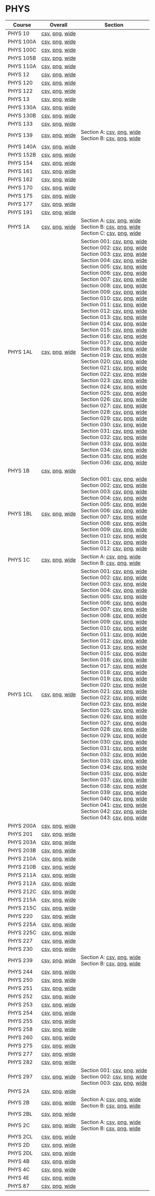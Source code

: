 # PHYS

| Course | Overall | Section |
| ------ | ------- | ------- |
| PHYS 10 | [csv](https://github.com/UCSD-Historical-Enrollment-Data/2024Fall/blob/main/overall/PHYS%2010.csv), [png](https://raw.githubusercontent.com/UCSD-Historical-Enrollment-Data/2024Fall/main/plot_overall/PHYS%2010.png), [wide](https://raw.githubusercontent.com/UCSD-Historical-Enrollment-Data/2024Fall/main/plot_overall_wide/PHYS%2010.png) |  |
| PHYS 100A | [csv](https://github.com/UCSD-Historical-Enrollment-Data/2024Fall/blob/main/overall/PHYS%20100A.csv), [png](https://raw.githubusercontent.com/UCSD-Historical-Enrollment-Data/2024Fall/main/plot_overall/PHYS%20100A.png), [wide](https://raw.githubusercontent.com/UCSD-Historical-Enrollment-Data/2024Fall/main/plot_overall_wide/PHYS%20100A.png) |  |
| PHYS 100C | [csv](https://github.com/UCSD-Historical-Enrollment-Data/2024Fall/blob/main/overall/PHYS%20100C.csv), [png](https://raw.githubusercontent.com/UCSD-Historical-Enrollment-Data/2024Fall/main/plot_overall/PHYS%20100C.png), [wide](https://raw.githubusercontent.com/UCSD-Historical-Enrollment-Data/2024Fall/main/plot_overall_wide/PHYS%20100C.png) |  |
| PHYS 105B | [csv](https://github.com/UCSD-Historical-Enrollment-Data/2024Fall/blob/main/overall/PHYS%20105B.csv), [png](https://raw.githubusercontent.com/UCSD-Historical-Enrollment-Data/2024Fall/main/plot_overall/PHYS%20105B.png), [wide](https://raw.githubusercontent.com/UCSD-Historical-Enrollment-Data/2024Fall/main/plot_overall_wide/PHYS%20105B.png) |  |
| PHYS 110A | [csv](https://github.com/UCSD-Historical-Enrollment-Data/2024Fall/blob/main/overall/PHYS%20110A.csv), [png](https://raw.githubusercontent.com/UCSD-Historical-Enrollment-Data/2024Fall/main/plot_overall/PHYS%20110A.png), [wide](https://raw.githubusercontent.com/UCSD-Historical-Enrollment-Data/2024Fall/main/plot_overall_wide/PHYS%20110A.png) |  |
| PHYS 12 | [csv](https://github.com/UCSD-Historical-Enrollment-Data/2024Fall/blob/main/overall/PHYS%2012.csv), [png](https://raw.githubusercontent.com/UCSD-Historical-Enrollment-Data/2024Fall/main/plot_overall/PHYS%2012.png), [wide](https://raw.githubusercontent.com/UCSD-Historical-Enrollment-Data/2024Fall/main/plot_overall_wide/PHYS%2012.png) |  |
| PHYS 120 | [csv](https://github.com/UCSD-Historical-Enrollment-Data/2024Fall/blob/main/overall/PHYS%20120.csv), [png](https://raw.githubusercontent.com/UCSD-Historical-Enrollment-Data/2024Fall/main/plot_overall/PHYS%20120.png), [wide](https://raw.githubusercontent.com/UCSD-Historical-Enrollment-Data/2024Fall/main/plot_overall_wide/PHYS%20120.png) |  |
| PHYS 122 | [csv](https://github.com/UCSD-Historical-Enrollment-Data/2024Fall/blob/main/overall/PHYS%20122.csv), [png](https://raw.githubusercontent.com/UCSD-Historical-Enrollment-Data/2024Fall/main/plot_overall/PHYS%20122.png), [wide](https://raw.githubusercontent.com/UCSD-Historical-Enrollment-Data/2024Fall/main/plot_overall_wide/PHYS%20122.png) |  |
| PHYS 13 | [csv](https://github.com/UCSD-Historical-Enrollment-Data/2024Fall/blob/main/overall/PHYS%2013.csv), [png](https://raw.githubusercontent.com/UCSD-Historical-Enrollment-Data/2024Fall/main/plot_overall/PHYS%2013.png), [wide](https://raw.githubusercontent.com/UCSD-Historical-Enrollment-Data/2024Fall/main/plot_overall_wide/PHYS%2013.png) |  |
| PHYS 130A | [csv](https://github.com/UCSD-Historical-Enrollment-Data/2024Fall/blob/main/overall/PHYS%20130A.csv), [png](https://raw.githubusercontent.com/UCSD-Historical-Enrollment-Data/2024Fall/main/plot_overall/PHYS%20130A.png), [wide](https://raw.githubusercontent.com/UCSD-Historical-Enrollment-Data/2024Fall/main/plot_overall_wide/PHYS%20130A.png) |  |
| PHYS 130B | [csv](https://github.com/UCSD-Historical-Enrollment-Data/2024Fall/blob/main/overall/PHYS%20130B.csv), [png](https://raw.githubusercontent.com/UCSD-Historical-Enrollment-Data/2024Fall/main/plot_overall/PHYS%20130B.png), [wide](https://raw.githubusercontent.com/UCSD-Historical-Enrollment-Data/2024Fall/main/plot_overall_wide/PHYS%20130B.png) |  |
| PHYS 133 | [csv](https://github.com/UCSD-Historical-Enrollment-Data/2024Fall/blob/main/overall/PHYS%20133.csv), [png](https://raw.githubusercontent.com/UCSD-Historical-Enrollment-Data/2024Fall/main/plot_overall/PHYS%20133.png), [wide](https://raw.githubusercontent.com/UCSD-Historical-Enrollment-Data/2024Fall/main/plot_overall_wide/PHYS%20133.png) |  |
| PHYS 139 | [csv](https://github.com/UCSD-Historical-Enrollment-Data/2024Fall/blob/main/overall/PHYS%20139.csv), [png](https://raw.githubusercontent.com/UCSD-Historical-Enrollment-Data/2024Fall/main/plot_overall/PHYS%20139.png), [wide](https://raw.githubusercontent.com/UCSD-Historical-Enrollment-Data/2024Fall/main/plot_overall_wide/PHYS%20139.png) | Section A: [csv](https://github.com/UCSD-Historical-Enrollment-Data/2024Fall/blob/main/section/PHYS%20139_A.csv), [png](https://raw.githubusercontent.com/UCSD-Historical-Enrollment-Data/2024Fall/main/plot_section/PHYS%20139_A.png), [wide](https://raw.githubusercontent.com/UCSD-Historical-Enrollment-Data/2024Fall/main/plot_section_wide/PHYS%20139_A.png)<br>Section B: [csv](https://github.com/UCSD-Historical-Enrollment-Data/2024Fall/blob/main/section/PHYS%20139_B.csv), [png](https://raw.githubusercontent.com/UCSD-Historical-Enrollment-Data/2024Fall/main/plot_section/PHYS%20139_B.png), [wide](https://raw.githubusercontent.com/UCSD-Historical-Enrollment-Data/2024Fall/main/plot_section_wide/PHYS%20139_B.png) |
| PHYS 140A | [csv](https://github.com/UCSD-Historical-Enrollment-Data/2024Fall/blob/main/overall/PHYS%20140A.csv), [png](https://raw.githubusercontent.com/UCSD-Historical-Enrollment-Data/2024Fall/main/plot_overall/PHYS%20140A.png), [wide](https://raw.githubusercontent.com/UCSD-Historical-Enrollment-Data/2024Fall/main/plot_overall_wide/PHYS%20140A.png) |  |
| PHYS 152B | [csv](https://github.com/UCSD-Historical-Enrollment-Data/2024Fall/blob/main/overall/PHYS%20152B.csv), [png](https://raw.githubusercontent.com/UCSD-Historical-Enrollment-Data/2024Fall/main/plot_overall/PHYS%20152B.png), [wide](https://raw.githubusercontent.com/UCSD-Historical-Enrollment-Data/2024Fall/main/plot_overall_wide/PHYS%20152B.png) |  |
| PHYS 154 | [csv](https://github.com/UCSD-Historical-Enrollment-Data/2024Fall/blob/main/overall/PHYS%20154.csv), [png](https://raw.githubusercontent.com/UCSD-Historical-Enrollment-Data/2024Fall/main/plot_overall/PHYS%20154.png), [wide](https://raw.githubusercontent.com/UCSD-Historical-Enrollment-Data/2024Fall/main/plot_overall_wide/PHYS%20154.png) |  |
| PHYS 161 | [csv](https://github.com/UCSD-Historical-Enrollment-Data/2024Fall/blob/main/overall/PHYS%20161.csv), [png](https://raw.githubusercontent.com/UCSD-Historical-Enrollment-Data/2024Fall/main/plot_overall/PHYS%20161.png), [wide](https://raw.githubusercontent.com/UCSD-Historical-Enrollment-Data/2024Fall/main/plot_overall_wide/PHYS%20161.png) |  |
| PHYS 162 | [csv](https://github.com/UCSD-Historical-Enrollment-Data/2024Fall/blob/main/overall/PHYS%20162.csv), [png](https://raw.githubusercontent.com/UCSD-Historical-Enrollment-Data/2024Fall/main/plot_overall/PHYS%20162.png), [wide](https://raw.githubusercontent.com/UCSD-Historical-Enrollment-Data/2024Fall/main/plot_overall_wide/PHYS%20162.png) |  |
| PHYS 170 | [csv](https://github.com/UCSD-Historical-Enrollment-Data/2024Fall/blob/main/overall/PHYS%20170.csv), [png](https://raw.githubusercontent.com/UCSD-Historical-Enrollment-Data/2024Fall/main/plot_overall/PHYS%20170.png), [wide](https://raw.githubusercontent.com/UCSD-Historical-Enrollment-Data/2024Fall/main/plot_overall_wide/PHYS%20170.png) |  |
| PHYS 175 | [csv](https://github.com/UCSD-Historical-Enrollment-Data/2024Fall/blob/main/overall/PHYS%20175.csv), [png](https://raw.githubusercontent.com/UCSD-Historical-Enrollment-Data/2024Fall/main/plot_overall/PHYS%20175.png), [wide](https://raw.githubusercontent.com/UCSD-Historical-Enrollment-Data/2024Fall/main/plot_overall_wide/PHYS%20175.png) |  |
| PHYS 177 | [csv](https://github.com/UCSD-Historical-Enrollment-Data/2024Fall/blob/main/overall/PHYS%20177.csv), [png](https://raw.githubusercontent.com/UCSD-Historical-Enrollment-Data/2024Fall/main/plot_overall/PHYS%20177.png), [wide](https://raw.githubusercontent.com/UCSD-Historical-Enrollment-Data/2024Fall/main/plot_overall_wide/PHYS%20177.png) |  |
| PHYS 191 | [csv](https://github.com/UCSD-Historical-Enrollment-Data/2024Fall/blob/main/overall/PHYS%20191.csv), [png](https://raw.githubusercontent.com/UCSD-Historical-Enrollment-Data/2024Fall/main/plot_overall/PHYS%20191.png), [wide](https://raw.githubusercontent.com/UCSD-Historical-Enrollment-Data/2024Fall/main/plot_overall_wide/PHYS%20191.png) |  |
| PHYS 1A | [csv](https://github.com/UCSD-Historical-Enrollment-Data/2024Fall/blob/main/overall/PHYS%201A.csv), [png](https://raw.githubusercontent.com/UCSD-Historical-Enrollment-Data/2024Fall/main/plot_overall/PHYS%201A.png), [wide](https://raw.githubusercontent.com/UCSD-Historical-Enrollment-Data/2024Fall/main/plot_overall_wide/PHYS%201A.png) | Section A: [csv](https://github.com/UCSD-Historical-Enrollment-Data/2024Fall/blob/main/section/PHYS%201A_A.csv), [png](https://raw.githubusercontent.com/UCSD-Historical-Enrollment-Data/2024Fall/main/plot_section/PHYS%201A_A.png), [wide](https://raw.githubusercontent.com/UCSD-Historical-Enrollment-Data/2024Fall/main/plot_section_wide/PHYS%201A_A.png)<br>Section B: [csv](https://github.com/UCSD-Historical-Enrollment-Data/2024Fall/blob/main/section/PHYS%201A_B.csv), [png](https://raw.githubusercontent.com/UCSD-Historical-Enrollment-Data/2024Fall/main/plot_section/PHYS%201A_B.png), [wide](https://raw.githubusercontent.com/UCSD-Historical-Enrollment-Data/2024Fall/main/plot_section_wide/PHYS%201A_B.png)<br>Section C: [csv](https://github.com/UCSD-Historical-Enrollment-Data/2024Fall/blob/main/section/PHYS%201A_C.csv), [png](https://raw.githubusercontent.com/UCSD-Historical-Enrollment-Data/2024Fall/main/plot_section/PHYS%201A_C.png), [wide](https://raw.githubusercontent.com/UCSD-Historical-Enrollment-Data/2024Fall/main/plot_section_wide/PHYS%201A_C.png) |
| PHYS 1AL | [csv](https://github.com/UCSD-Historical-Enrollment-Data/2024Fall/blob/main/overall/PHYS%201AL.csv), [png](https://raw.githubusercontent.com/UCSD-Historical-Enrollment-Data/2024Fall/main/plot_overall/PHYS%201AL.png), [wide](https://raw.githubusercontent.com/UCSD-Historical-Enrollment-Data/2024Fall/main/plot_overall_wide/PHYS%201AL.png) | Section 001: [csv](https://github.com/UCSD-Historical-Enrollment-Data/2024Fall/blob/main/section/PHYS%201AL_001.csv), [png](https://raw.githubusercontent.com/UCSD-Historical-Enrollment-Data/2024Fall/main/plot_section/PHYS%201AL_001.png), [wide](https://raw.githubusercontent.com/UCSD-Historical-Enrollment-Data/2024Fall/main/plot_section_wide/PHYS%201AL_001.png)<br>Section 002: [csv](https://github.com/UCSD-Historical-Enrollment-Data/2024Fall/blob/main/section/PHYS%201AL_002.csv), [png](https://raw.githubusercontent.com/UCSD-Historical-Enrollment-Data/2024Fall/main/plot_section/PHYS%201AL_002.png), [wide](https://raw.githubusercontent.com/UCSD-Historical-Enrollment-Data/2024Fall/main/plot_section_wide/PHYS%201AL_002.png)<br>Section 003: [csv](https://github.com/UCSD-Historical-Enrollment-Data/2024Fall/blob/main/section/PHYS%201AL_003.csv), [png](https://raw.githubusercontent.com/UCSD-Historical-Enrollment-Data/2024Fall/main/plot_section/PHYS%201AL_003.png), [wide](https://raw.githubusercontent.com/UCSD-Historical-Enrollment-Data/2024Fall/main/plot_section_wide/PHYS%201AL_003.png)<br>Section 004: [csv](https://github.com/UCSD-Historical-Enrollment-Data/2024Fall/blob/main/section/PHYS%201AL_004.csv), [png](https://raw.githubusercontent.com/UCSD-Historical-Enrollment-Data/2024Fall/main/plot_section/PHYS%201AL_004.png), [wide](https://raw.githubusercontent.com/UCSD-Historical-Enrollment-Data/2024Fall/main/plot_section_wide/PHYS%201AL_004.png)<br>Section 005: [csv](https://github.com/UCSD-Historical-Enrollment-Data/2024Fall/blob/main/section/PHYS%201AL_005.csv), [png](https://raw.githubusercontent.com/UCSD-Historical-Enrollment-Data/2024Fall/main/plot_section/PHYS%201AL_005.png), [wide](https://raw.githubusercontent.com/UCSD-Historical-Enrollment-Data/2024Fall/main/plot_section_wide/PHYS%201AL_005.png)<br>Section 006: [csv](https://github.com/UCSD-Historical-Enrollment-Data/2024Fall/blob/main/section/PHYS%201AL_006.csv), [png](https://raw.githubusercontent.com/UCSD-Historical-Enrollment-Data/2024Fall/main/plot_section/PHYS%201AL_006.png), [wide](https://raw.githubusercontent.com/UCSD-Historical-Enrollment-Data/2024Fall/main/plot_section_wide/PHYS%201AL_006.png)<br>Section 007: [csv](https://github.com/UCSD-Historical-Enrollment-Data/2024Fall/blob/main/section/PHYS%201AL_007.csv), [png](https://raw.githubusercontent.com/UCSD-Historical-Enrollment-Data/2024Fall/main/plot_section/PHYS%201AL_007.png), [wide](https://raw.githubusercontent.com/UCSD-Historical-Enrollment-Data/2024Fall/main/plot_section_wide/PHYS%201AL_007.png)<br>Section 008: [csv](https://github.com/UCSD-Historical-Enrollment-Data/2024Fall/blob/main/section/PHYS%201AL_008.csv), [png](https://raw.githubusercontent.com/UCSD-Historical-Enrollment-Data/2024Fall/main/plot_section/PHYS%201AL_008.png), [wide](https://raw.githubusercontent.com/UCSD-Historical-Enrollment-Data/2024Fall/main/plot_section_wide/PHYS%201AL_008.png)<br>Section 009: [csv](https://github.com/UCSD-Historical-Enrollment-Data/2024Fall/blob/main/section/PHYS%201AL_009.csv), [png](https://raw.githubusercontent.com/UCSD-Historical-Enrollment-Data/2024Fall/main/plot_section/PHYS%201AL_009.png), [wide](https://raw.githubusercontent.com/UCSD-Historical-Enrollment-Data/2024Fall/main/plot_section_wide/PHYS%201AL_009.png)<br>Section 010: [csv](https://github.com/UCSD-Historical-Enrollment-Data/2024Fall/blob/main/section/PHYS%201AL_010.csv), [png](https://raw.githubusercontent.com/UCSD-Historical-Enrollment-Data/2024Fall/main/plot_section/PHYS%201AL_010.png), [wide](https://raw.githubusercontent.com/UCSD-Historical-Enrollment-Data/2024Fall/main/plot_section_wide/PHYS%201AL_010.png)<br>Section 011: [csv](https://github.com/UCSD-Historical-Enrollment-Data/2024Fall/blob/main/section/PHYS%201AL_011.csv), [png](https://raw.githubusercontent.com/UCSD-Historical-Enrollment-Data/2024Fall/main/plot_section/PHYS%201AL_011.png), [wide](https://raw.githubusercontent.com/UCSD-Historical-Enrollment-Data/2024Fall/main/plot_section_wide/PHYS%201AL_011.png)<br>Section 012: [csv](https://github.com/UCSD-Historical-Enrollment-Data/2024Fall/blob/main/section/PHYS%201AL_012.csv), [png](https://raw.githubusercontent.com/UCSD-Historical-Enrollment-Data/2024Fall/main/plot_section/PHYS%201AL_012.png), [wide](https://raw.githubusercontent.com/UCSD-Historical-Enrollment-Data/2024Fall/main/plot_section_wide/PHYS%201AL_012.png)<br>Section 013: [csv](https://github.com/UCSD-Historical-Enrollment-Data/2024Fall/blob/main/section/PHYS%201AL_013.csv), [png](https://raw.githubusercontent.com/UCSD-Historical-Enrollment-Data/2024Fall/main/plot_section/PHYS%201AL_013.png), [wide](https://raw.githubusercontent.com/UCSD-Historical-Enrollment-Data/2024Fall/main/plot_section_wide/PHYS%201AL_013.png)<br>Section 014: [csv](https://github.com/UCSD-Historical-Enrollment-Data/2024Fall/blob/main/section/PHYS%201AL_014.csv), [png](https://raw.githubusercontent.com/UCSD-Historical-Enrollment-Data/2024Fall/main/plot_section/PHYS%201AL_014.png), [wide](https://raw.githubusercontent.com/UCSD-Historical-Enrollment-Data/2024Fall/main/plot_section_wide/PHYS%201AL_014.png)<br>Section 015: [csv](https://github.com/UCSD-Historical-Enrollment-Data/2024Fall/blob/main/section/PHYS%201AL_015.csv), [png](https://raw.githubusercontent.com/UCSD-Historical-Enrollment-Data/2024Fall/main/plot_section/PHYS%201AL_015.png), [wide](https://raw.githubusercontent.com/UCSD-Historical-Enrollment-Data/2024Fall/main/plot_section_wide/PHYS%201AL_015.png)<br>Section 016: [csv](https://github.com/UCSD-Historical-Enrollment-Data/2024Fall/blob/main/section/PHYS%201AL_016.csv), [png](https://raw.githubusercontent.com/UCSD-Historical-Enrollment-Data/2024Fall/main/plot_section/PHYS%201AL_016.png), [wide](https://raw.githubusercontent.com/UCSD-Historical-Enrollment-Data/2024Fall/main/plot_section_wide/PHYS%201AL_016.png)<br>Section 017: [csv](https://github.com/UCSD-Historical-Enrollment-Data/2024Fall/blob/main/section/PHYS%201AL_017.csv), [png](https://raw.githubusercontent.com/UCSD-Historical-Enrollment-Data/2024Fall/main/plot_section/PHYS%201AL_017.png), [wide](https://raw.githubusercontent.com/UCSD-Historical-Enrollment-Data/2024Fall/main/plot_section_wide/PHYS%201AL_017.png)<br>Section 018: [csv](https://github.com/UCSD-Historical-Enrollment-Data/2024Fall/blob/main/section/PHYS%201AL_018.csv), [png](https://raw.githubusercontent.com/UCSD-Historical-Enrollment-Data/2024Fall/main/plot_section/PHYS%201AL_018.png), [wide](https://raw.githubusercontent.com/UCSD-Historical-Enrollment-Data/2024Fall/main/plot_section_wide/PHYS%201AL_018.png)<br>Section 019: [csv](https://github.com/UCSD-Historical-Enrollment-Data/2024Fall/blob/main/section/PHYS%201AL_019.csv), [png](https://raw.githubusercontent.com/UCSD-Historical-Enrollment-Data/2024Fall/main/plot_section/PHYS%201AL_019.png), [wide](https://raw.githubusercontent.com/UCSD-Historical-Enrollment-Data/2024Fall/main/plot_section_wide/PHYS%201AL_019.png)<br>Section 020: [csv](https://github.com/UCSD-Historical-Enrollment-Data/2024Fall/blob/main/section/PHYS%201AL_020.csv), [png](https://raw.githubusercontent.com/UCSD-Historical-Enrollment-Data/2024Fall/main/plot_section/PHYS%201AL_020.png), [wide](https://raw.githubusercontent.com/UCSD-Historical-Enrollment-Data/2024Fall/main/plot_section_wide/PHYS%201AL_020.png)<br>Section 021: [csv](https://github.com/UCSD-Historical-Enrollment-Data/2024Fall/blob/main/section/PHYS%201AL_021.csv), [png](https://raw.githubusercontent.com/UCSD-Historical-Enrollment-Data/2024Fall/main/plot_section/PHYS%201AL_021.png), [wide](https://raw.githubusercontent.com/UCSD-Historical-Enrollment-Data/2024Fall/main/plot_section_wide/PHYS%201AL_021.png)<br>Section 022: [csv](https://github.com/UCSD-Historical-Enrollment-Data/2024Fall/blob/main/section/PHYS%201AL_022.csv), [png](https://raw.githubusercontent.com/UCSD-Historical-Enrollment-Data/2024Fall/main/plot_section/PHYS%201AL_022.png), [wide](https://raw.githubusercontent.com/UCSD-Historical-Enrollment-Data/2024Fall/main/plot_section_wide/PHYS%201AL_022.png)<br>Section 023: [csv](https://github.com/UCSD-Historical-Enrollment-Data/2024Fall/blob/main/section/PHYS%201AL_023.csv), [png](https://raw.githubusercontent.com/UCSD-Historical-Enrollment-Data/2024Fall/main/plot_section/PHYS%201AL_023.png), [wide](https://raw.githubusercontent.com/UCSD-Historical-Enrollment-Data/2024Fall/main/plot_section_wide/PHYS%201AL_023.png)<br>Section 024: [csv](https://github.com/UCSD-Historical-Enrollment-Data/2024Fall/blob/main/section/PHYS%201AL_024.csv), [png](https://raw.githubusercontent.com/UCSD-Historical-Enrollment-Data/2024Fall/main/plot_section/PHYS%201AL_024.png), [wide](https://raw.githubusercontent.com/UCSD-Historical-Enrollment-Data/2024Fall/main/plot_section_wide/PHYS%201AL_024.png)<br>Section 025: [csv](https://github.com/UCSD-Historical-Enrollment-Data/2024Fall/blob/main/section/PHYS%201AL_025.csv), [png](https://raw.githubusercontent.com/UCSD-Historical-Enrollment-Data/2024Fall/main/plot_section/PHYS%201AL_025.png), [wide](https://raw.githubusercontent.com/UCSD-Historical-Enrollment-Data/2024Fall/main/plot_section_wide/PHYS%201AL_025.png)<br>Section 026: [csv](https://github.com/UCSD-Historical-Enrollment-Data/2024Fall/blob/main/section/PHYS%201AL_026.csv), [png](https://raw.githubusercontent.com/UCSD-Historical-Enrollment-Data/2024Fall/main/plot_section/PHYS%201AL_026.png), [wide](https://raw.githubusercontent.com/UCSD-Historical-Enrollment-Data/2024Fall/main/plot_section_wide/PHYS%201AL_026.png)<br>Section 027: [csv](https://github.com/UCSD-Historical-Enrollment-Data/2024Fall/blob/main/section/PHYS%201AL_027.csv), [png](https://raw.githubusercontent.com/UCSD-Historical-Enrollment-Data/2024Fall/main/plot_section/PHYS%201AL_027.png), [wide](https://raw.githubusercontent.com/UCSD-Historical-Enrollment-Data/2024Fall/main/plot_section_wide/PHYS%201AL_027.png)<br>Section 028: [csv](https://github.com/UCSD-Historical-Enrollment-Data/2024Fall/blob/main/section/PHYS%201AL_028.csv), [png](https://raw.githubusercontent.com/UCSD-Historical-Enrollment-Data/2024Fall/main/plot_section/PHYS%201AL_028.png), [wide](https://raw.githubusercontent.com/UCSD-Historical-Enrollment-Data/2024Fall/main/plot_section_wide/PHYS%201AL_028.png)<br>Section 029: [csv](https://github.com/UCSD-Historical-Enrollment-Data/2024Fall/blob/main/section/PHYS%201AL_029.csv), [png](https://raw.githubusercontent.com/UCSD-Historical-Enrollment-Data/2024Fall/main/plot_section/PHYS%201AL_029.png), [wide](https://raw.githubusercontent.com/UCSD-Historical-Enrollment-Data/2024Fall/main/plot_section_wide/PHYS%201AL_029.png)<br>Section 030: [csv](https://github.com/UCSD-Historical-Enrollment-Data/2024Fall/blob/main/section/PHYS%201AL_030.csv), [png](https://raw.githubusercontent.com/UCSD-Historical-Enrollment-Data/2024Fall/main/plot_section/PHYS%201AL_030.png), [wide](https://raw.githubusercontent.com/UCSD-Historical-Enrollment-Data/2024Fall/main/plot_section_wide/PHYS%201AL_030.png)<br>Section 031: [csv](https://github.com/UCSD-Historical-Enrollment-Data/2024Fall/blob/main/section/PHYS%201AL_031.csv), [png](https://raw.githubusercontent.com/UCSD-Historical-Enrollment-Data/2024Fall/main/plot_section/PHYS%201AL_031.png), [wide](https://raw.githubusercontent.com/UCSD-Historical-Enrollment-Data/2024Fall/main/plot_section_wide/PHYS%201AL_031.png)<br>Section 032: [csv](https://github.com/UCSD-Historical-Enrollment-Data/2024Fall/blob/main/section/PHYS%201AL_032.csv), [png](https://raw.githubusercontent.com/UCSD-Historical-Enrollment-Data/2024Fall/main/plot_section/PHYS%201AL_032.png), [wide](https://raw.githubusercontent.com/UCSD-Historical-Enrollment-Data/2024Fall/main/plot_section_wide/PHYS%201AL_032.png)<br>Section 033: [csv](https://github.com/UCSD-Historical-Enrollment-Data/2024Fall/blob/main/section/PHYS%201AL_033.csv), [png](https://raw.githubusercontent.com/UCSD-Historical-Enrollment-Data/2024Fall/main/plot_section/PHYS%201AL_033.png), [wide](https://raw.githubusercontent.com/UCSD-Historical-Enrollment-Data/2024Fall/main/plot_section_wide/PHYS%201AL_033.png)<br>Section 034: [csv](https://github.com/UCSD-Historical-Enrollment-Data/2024Fall/blob/main/section/PHYS%201AL_034.csv), [png](https://raw.githubusercontent.com/UCSD-Historical-Enrollment-Data/2024Fall/main/plot_section/PHYS%201AL_034.png), [wide](https://raw.githubusercontent.com/UCSD-Historical-Enrollment-Data/2024Fall/main/plot_section_wide/PHYS%201AL_034.png)<br>Section 035: [csv](https://github.com/UCSD-Historical-Enrollment-Data/2024Fall/blob/main/section/PHYS%201AL_035.csv), [png](https://raw.githubusercontent.com/UCSD-Historical-Enrollment-Data/2024Fall/main/plot_section/PHYS%201AL_035.png), [wide](https://raw.githubusercontent.com/UCSD-Historical-Enrollment-Data/2024Fall/main/plot_section_wide/PHYS%201AL_035.png)<br>Section 036: [csv](https://github.com/UCSD-Historical-Enrollment-Data/2024Fall/blob/main/section/PHYS%201AL_036.csv), [png](https://raw.githubusercontent.com/UCSD-Historical-Enrollment-Data/2024Fall/main/plot_section/PHYS%201AL_036.png), [wide](https://raw.githubusercontent.com/UCSD-Historical-Enrollment-Data/2024Fall/main/plot_section_wide/PHYS%201AL_036.png) |
| PHYS 1B | [csv](https://github.com/UCSD-Historical-Enrollment-Data/2024Fall/blob/main/overall/PHYS%201B.csv), [png](https://raw.githubusercontent.com/UCSD-Historical-Enrollment-Data/2024Fall/main/plot_overall/PHYS%201B.png), [wide](https://raw.githubusercontent.com/UCSD-Historical-Enrollment-Data/2024Fall/main/plot_overall_wide/PHYS%201B.png) |  |
| PHYS 1BL | [csv](https://github.com/UCSD-Historical-Enrollment-Data/2024Fall/blob/main/overall/PHYS%201BL.csv), [png](https://raw.githubusercontent.com/UCSD-Historical-Enrollment-Data/2024Fall/main/plot_overall/PHYS%201BL.png), [wide](https://raw.githubusercontent.com/UCSD-Historical-Enrollment-Data/2024Fall/main/plot_overall_wide/PHYS%201BL.png) | Section 001: [csv](https://github.com/UCSD-Historical-Enrollment-Data/2024Fall/blob/main/section/PHYS%201BL_001.csv), [png](https://raw.githubusercontent.com/UCSD-Historical-Enrollment-Data/2024Fall/main/plot_section/PHYS%201BL_001.png), [wide](https://raw.githubusercontent.com/UCSD-Historical-Enrollment-Data/2024Fall/main/plot_section_wide/PHYS%201BL_001.png)<br>Section 002: [csv](https://github.com/UCSD-Historical-Enrollment-Data/2024Fall/blob/main/section/PHYS%201BL_002.csv), [png](https://raw.githubusercontent.com/UCSD-Historical-Enrollment-Data/2024Fall/main/plot_section/PHYS%201BL_002.png), [wide](https://raw.githubusercontent.com/UCSD-Historical-Enrollment-Data/2024Fall/main/plot_section_wide/PHYS%201BL_002.png)<br>Section 003: [csv](https://github.com/UCSD-Historical-Enrollment-Data/2024Fall/blob/main/section/PHYS%201BL_003.csv), [png](https://raw.githubusercontent.com/UCSD-Historical-Enrollment-Data/2024Fall/main/plot_section/PHYS%201BL_003.png), [wide](https://raw.githubusercontent.com/UCSD-Historical-Enrollment-Data/2024Fall/main/plot_section_wide/PHYS%201BL_003.png)<br>Section 004: [csv](https://github.com/UCSD-Historical-Enrollment-Data/2024Fall/blob/main/section/PHYS%201BL_004.csv), [png](https://raw.githubusercontent.com/UCSD-Historical-Enrollment-Data/2024Fall/main/plot_section/PHYS%201BL_004.png), [wide](https://raw.githubusercontent.com/UCSD-Historical-Enrollment-Data/2024Fall/main/plot_section_wide/PHYS%201BL_004.png)<br>Section 005: [csv](https://github.com/UCSD-Historical-Enrollment-Data/2024Fall/blob/main/section/PHYS%201BL_005.csv), [png](https://raw.githubusercontent.com/UCSD-Historical-Enrollment-Data/2024Fall/main/plot_section/PHYS%201BL_005.png), [wide](https://raw.githubusercontent.com/UCSD-Historical-Enrollment-Data/2024Fall/main/plot_section_wide/PHYS%201BL_005.png)<br>Section 006: [csv](https://github.com/UCSD-Historical-Enrollment-Data/2024Fall/blob/main/section/PHYS%201BL_006.csv), [png](https://raw.githubusercontent.com/UCSD-Historical-Enrollment-Data/2024Fall/main/plot_section/PHYS%201BL_006.png), [wide](https://raw.githubusercontent.com/UCSD-Historical-Enrollment-Data/2024Fall/main/plot_section_wide/PHYS%201BL_006.png)<br>Section 007: [csv](https://github.com/UCSD-Historical-Enrollment-Data/2024Fall/blob/main/section/PHYS%201BL_007.csv), [png](https://raw.githubusercontent.com/UCSD-Historical-Enrollment-Data/2024Fall/main/plot_section/PHYS%201BL_007.png), [wide](https://raw.githubusercontent.com/UCSD-Historical-Enrollment-Data/2024Fall/main/plot_section_wide/PHYS%201BL_007.png)<br>Section 008: [csv](https://github.com/UCSD-Historical-Enrollment-Data/2024Fall/blob/main/section/PHYS%201BL_008.csv), [png](https://raw.githubusercontent.com/UCSD-Historical-Enrollment-Data/2024Fall/main/plot_section/PHYS%201BL_008.png), [wide](https://raw.githubusercontent.com/UCSD-Historical-Enrollment-Data/2024Fall/main/plot_section_wide/PHYS%201BL_008.png)<br>Section 009: [csv](https://github.com/UCSD-Historical-Enrollment-Data/2024Fall/blob/main/section/PHYS%201BL_009.csv), [png](https://raw.githubusercontent.com/UCSD-Historical-Enrollment-Data/2024Fall/main/plot_section/PHYS%201BL_009.png), [wide](https://raw.githubusercontent.com/UCSD-Historical-Enrollment-Data/2024Fall/main/plot_section_wide/PHYS%201BL_009.png)<br>Section 010: [csv](https://github.com/UCSD-Historical-Enrollment-Data/2024Fall/blob/main/section/PHYS%201BL_010.csv), [png](https://raw.githubusercontent.com/UCSD-Historical-Enrollment-Data/2024Fall/main/plot_section/PHYS%201BL_010.png), [wide](https://raw.githubusercontent.com/UCSD-Historical-Enrollment-Data/2024Fall/main/plot_section_wide/PHYS%201BL_010.png)<br>Section 011: [csv](https://github.com/UCSD-Historical-Enrollment-Data/2024Fall/blob/main/section/PHYS%201BL_011.csv), [png](https://raw.githubusercontent.com/UCSD-Historical-Enrollment-Data/2024Fall/main/plot_section/PHYS%201BL_011.png), [wide](https://raw.githubusercontent.com/UCSD-Historical-Enrollment-Data/2024Fall/main/plot_section_wide/PHYS%201BL_011.png)<br>Section 012: [csv](https://github.com/UCSD-Historical-Enrollment-Data/2024Fall/blob/main/section/PHYS%201BL_012.csv), [png](https://raw.githubusercontent.com/UCSD-Historical-Enrollment-Data/2024Fall/main/plot_section/PHYS%201BL_012.png), [wide](https://raw.githubusercontent.com/UCSD-Historical-Enrollment-Data/2024Fall/main/plot_section_wide/PHYS%201BL_012.png) |
| PHYS 1C | [csv](https://github.com/UCSD-Historical-Enrollment-Data/2024Fall/blob/main/overall/PHYS%201C.csv), [png](https://raw.githubusercontent.com/UCSD-Historical-Enrollment-Data/2024Fall/main/plot_overall/PHYS%201C.png), [wide](https://raw.githubusercontent.com/UCSD-Historical-Enrollment-Data/2024Fall/main/plot_overall_wide/PHYS%201C.png) | Section A: [csv](https://github.com/UCSD-Historical-Enrollment-Data/2024Fall/blob/main/section/PHYS%201C_A.csv), [png](https://raw.githubusercontent.com/UCSD-Historical-Enrollment-Data/2024Fall/main/plot_section/PHYS%201C_A.png), [wide](https://raw.githubusercontent.com/UCSD-Historical-Enrollment-Data/2024Fall/main/plot_section_wide/PHYS%201C_A.png)<br>Section B: [csv](https://github.com/UCSD-Historical-Enrollment-Data/2024Fall/blob/main/section/PHYS%201C_B.csv), [png](https://raw.githubusercontent.com/UCSD-Historical-Enrollment-Data/2024Fall/main/plot_section/PHYS%201C_B.png), [wide](https://raw.githubusercontent.com/UCSD-Historical-Enrollment-Data/2024Fall/main/plot_section_wide/PHYS%201C_B.png) |
| PHYS 1CL | [csv](https://github.com/UCSD-Historical-Enrollment-Data/2024Fall/blob/main/overall/PHYS%201CL.csv), [png](https://raw.githubusercontent.com/UCSD-Historical-Enrollment-Data/2024Fall/main/plot_overall/PHYS%201CL.png), [wide](https://raw.githubusercontent.com/UCSD-Historical-Enrollment-Data/2024Fall/main/plot_overall_wide/PHYS%201CL.png) | Section 001: [csv](https://github.com/UCSD-Historical-Enrollment-Data/2024Fall/blob/main/section/PHYS%201CL_001.csv), [png](https://raw.githubusercontent.com/UCSD-Historical-Enrollment-Data/2024Fall/main/plot_section/PHYS%201CL_001.png), [wide](https://raw.githubusercontent.com/UCSD-Historical-Enrollment-Data/2024Fall/main/plot_section_wide/PHYS%201CL_001.png)<br>Section 002: [csv](https://github.com/UCSD-Historical-Enrollment-Data/2024Fall/blob/main/section/PHYS%201CL_002.csv), [png](https://raw.githubusercontent.com/UCSD-Historical-Enrollment-Data/2024Fall/main/plot_section/PHYS%201CL_002.png), [wide](https://raw.githubusercontent.com/UCSD-Historical-Enrollment-Data/2024Fall/main/plot_section_wide/PHYS%201CL_002.png)<br>Section 003: [csv](https://github.com/UCSD-Historical-Enrollment-Data/2024Fall/blob/main/section/PHYS%201CL_003.csv), [png](https://raw.githubusercontent.com/UCSD-Historical-Enrollment-Data/2024Fall/main/plot_section/PHYS%201CL_003.png), [wide](https://raw.githubusercontent.com/UCSD-Historical-Enrollment-Data/2024Fall/main/plot_section_wide/PHYS%201CL_003.png)<br>Section 004: [csv](https://github.com/UCSD-Historical-Enrollment-Data/2024Fall/blob/main/section/PHYS%201CL_004.csv), [png](https://raw.githubusercontent.com/UCSD-Historical-Enrollment-Data/2024Fall/main/plot_section/PHYS%201CL_004.png), [wide](https://raw.githubusercontent.com/UCSD-Historical-Enrollment-Data/2024Fall/main/plot_section_wide/PHYS%201CL_004.png)<br>Section 005: [csv](https://github.com/UCSD-Historical-Enrollment-Data/2024Fall/blob/main/section/PHYS%201CL_005.csv), [png](https://raw.githubusercontent.com/UCSD-Historical-Enrollment-Data/2024Fall/main/plot_section/PHYS%201CL_005.png), [wide](https://raw.githubusercontent.com/UCSD-Historical-Enrollment-Data/2024Fall/main/plot_section_wide/PHYS%201CL_005.png)<br>Section 006: [csv](https://github.com/UCSD-Historical-Enrollment-Data/2024Fall/blob/main/section/PHYS%201CL_006.csv), [png](https://raw.githubusercontent.com/UCSD-Historical-Enrollment-Data/2024Fall/main/plot_section/PHYS%201CL_006.png), [wide](https://raw.githubusercontent.com/UCSD-Historical-Enrollment-Data/2024Fall/main/plot_section_wide/PHYS%201CL_006.png)<br>Section 007: [csv](https://github.com/UCSD-Historical-Enrollment-Data/2024Fall/blob/main/section/PHYS%201CL_007.csv), [png](https://raw.githubusercontent.com/UCSD-Historical-Enrollment-Data/2024Fall/main/plot_section/PHYS%201CL_007.png), [wide](https://raw.githubusercontent.com/UCSD-Historical-Enrollment-Data/2024Fall/main/plot_section_wide/PHYS%201CL_007.png)<br>Section 008: [csv](https://github.com/UCSD-Historical-Enrollment-Data/2024Fall/blob/main/section/PHYS%201CL_008.csv), [png](https://raw.githubusercontent.com/UCSD-Historical-Enrollment-Data/2024Fall/main/plot_section/PHYS%201CL_008.png), [wide](https://raw.githubusercontent.com/UCSD-Historical-Enrollment-Data/2024Fall/main/plot_section_wide/PHYS%201CL_008.png)<br>Section 009: [csv](https://github.com/UCSD-Historical-Enrollment-Data/2024Fall/blob/main/section/PHYS%201CL_009.csv), [png](https://raw.githubusercontent.com/UCSD-Historical-Enrollment-Data/2024Fall/main/plot_section/PHYS%201CL_009.png), [wide](https://raw.githubusercontent.com/UCSD-Historical-Enrollment-Data/2024Fall/main/plot_section_wide/PHYS%201CL_009.png)<br>Section 010: [csv](https://github.com/UCSD-Historical-Enrollment-Data/2024Fall/blob/main/section/PHYS%201CL_010.csv), [png](https://raw.githubusercontent.com/UCSD-Historical-Enrollment-Data/2024Fall/main/plot_section/PHYS%201CL_010.png), [wide](https://raw.githubusercontent.com/UCSD-Historical-Enrollment-Data/2024Fall/main/plot_section_wide/PHYS%201CL_010.png)<br>Section 011: [csv](https://github.com/UCSD-Historical-Enrollment-Data/2024Fall/blob/main/section/PHYS%201CL_011.csv), [png](https://raw.githubusercontent.com/UCSD-Historical-Enrollment-Data/2024Fall/main/plot_section/PHYS%201CL_011.png), [wide](https://raw.githubusercontent.com/UCSD-Historical-Enrollment-Data/2024Fall/main/plot_section_wide/PHYS%201CL_011.png)<br>Section 012: [csv](https://github.com/UCSD-Historical-Enrollment-Data/2024Fall/blob/main/section/PHYS%201CL_012.csv), [png](https://raw.githubusercontent.com/UCSD-Historical-Enrollment-Data/2024Fall/main/plot_section/PHYS%201CL_012.png), [wide](https://raw.githubusercontent.com/UCSD-Historical-Enrollment-Data/2024Fall/main/plot_section_wide/PHYS%201CL_012.png)<br>Section 013: [csv](https://github.com/UCSD-Historical-Enrollment-Data/2024Fall/blob/main/section/PHYS%201CL_013.csv), [png](https://raw.githubusercontent.com/UCSD-Historical-Enrollment-Data/2024Fall/main/plot_section/PHYS%201CL_013.png), [wide](https://raw.githubusercontent.com/UCSD-Historical-Enrollment-Data/2024Fall/main/plot_section_wide/PHYS%201CL_013.png)<br>Section 015: [csv](https://github.com/UCSD-Historical-Enrollment-Data/2024Fall/blob/main/section/PHYS%201CL_015.csv), [png](https://raw.githubusercontent.com/UCSD-Historical-Enrollment-Data/2024Fall/main/plot_section/PHYS%201CL_015.png), [wide](https://raw.githubusercontent.com/UCSD-Historical-Enrollment-Data/2024Fall/main/plot_section_wide/PHYS%201CL_015.png)<br>Section 016: [csv](https://github.com/UCSD-Historical-Enrollment-Data/2024Fall/blob/main/section/PHYS%201CL_016.csv), [png](https://raw.githubusercontent.com/UCSD-Historical-Enrollment-Data/2024Fall/main/plot_section/PHYS%201CL_016.png), [wide](https://raw.githubusercontent.com/UCSD-Historical-Enrollment-Data/2024Fall/main/plot_section_wide/PHYS%201CL_016.png)<br>Section 017: [csv](https://github.com/UCSD-Historical-Enrollment-Data/2024Fall/blob/main/section/PHYS%201CL_017.csv), [png](https://raw.githubusercontent.com/UCSD-Historical-Enrollment-Data/2024Fall/main/plot_section/PHYS%201CL_017.png), [wide](https://raw.githubusercontent.com/UCSD-Historical-Enrollment-Data/2024Fall/main/plot_section_wide/PHYS%201CL_017.png)<br>Section 018: [csv](https://github.com/UCSD-Historical-Enrollment-Data/2024Fall/blob/main/section/PHYS%201CL_018.csv), [png](https://raw.githubusercontent.com/UCSD-Historical-Enrollment-Data/2024Fall/main/plot_section/PHYS%201CL_018.png), [wide](https://raw.githubusercontent.com/UCSD-Historical-Enrollment-Data/2024Fall/main/plot_section_wide/PHYS%201CL_018.png)<br>Section 019: [csv](https://github.com/UCSD-Historical-Enrollment-Data/2024Fall/blob/main/section/PHYS%201CL_019.csv), [png](https://raw.githubusercontent.com/UCSD-Historical-Enrollment-Data/2024Fall/main/plot_section/PHYS%201CL_019.png), [wide](https://raw.githubusercontent.com/UCSD-Historical-Enrollment-Data/2024Fall/main/plot_section_wide/PHYS%201CL_019.png)<br>Section 020: [csv](https://github.com/UCSD-Historical-Enrollment-Data/2024Fall/blob/main/section/PHYS%201CL_020.csv), [png](https://raw.githubusercontent.com/UCSD-Historical-Enrollment-Data/2024Fall/main/plot_section/PHYS%201CL_020.png), [wide](https://raw.githubusercontent.com/UCSD-Historical-Enrollment-Data/2024Fall/main/plot_section_wide/PHYS%201CL_020.png)<br>Section 021: [csv](https://github.com/UCSD-Historical-Enrollment-Data/2024Fall/blob/main/section/PHYS%201CL_021.csv), [png](https://raw.githubusercontent.com/UCSD-Historical-Enrollment-Data/2024Fall/main/plot_section/PHYS%201CL_021.png), [wide](https://raw.githubusercontent.com/UCSD-Historical-Enrollment-Data/2024Fall/main/plot_section_wide/PHYS%201CL_021.png)<br>Section 022: [csv](https://github.com/UCSD-Historical-Enrollment-Data/2024Fall/blob/main/section/PHYS%201CL_022.csv), [png](https://raw.githubusercontent.com/UCSD-Historical-Enrollment-Data/2024Fall/main/plot_section/PHYS%201CL_022.png), [wide](https://raw.githubusercontent.com/UCSD-Historical-Enrollment-Data/2024Fall/main/plot_section_wide/PHYS%201CL_022.png)<br>Section 023: [csv](https://github.com/UCSD-Historical-Enrollment-Data/2024Fall/blob/main/section/PHYS%201CL_023.csv), [png](https://raw.githubusercontent.com/UCSD-Historical-Enrollment-Data/2024Fall/main/plot_section/PHYS%201CL_023.png), [wide](https://raw.githubusercontent.com/UCSD-Historical-Enrollment-Data/2024Fall/main/plot_section_wide/PHYS%201CL_023.png)<br>Section 025: [csv](https://github.com/UCSD-Historical-Enrollment-Data/2024Fall/blob/main/section/PHYS%201CL_025.csv), [png](https://raw.githubusercontent.com/UCSD-Historical-Enrollment-Data/2024Fall/main/plot_section/PHYS%201CL_025.png), [wide](https://raw.githubusercontent.com/UCSD-Historical-Enrollment-Data/2024Fall/main/plot_section_wide/PHYS%201CL_025.png)<br>Section 026: [csv](https://github.com/UCSD-Historical-Enrollment-Data/2024Fall/blob/main/section/PHYS%201CL_026.csv), [png](https://raw.githubusercontent.com/UCSD-Historical-Enrollment-Data/2024Fall/main/plot_section/PHYS%201CL_026.png), [wide](https://raw.githubusercontent.com/UCSD-Historical-Enrollment-Data/2024Fall/main/plot_section_wide/PHYS%201CL_026.png)<br>Section 027: [csv](https://github.com/UCSD-Historical-Enrollment-Data/2024Fall/blob/main/section/PHYS%201CL_027.csv), [png](https://raw.githubusercontent.com/UCSD-Historical-Enrollment-Data/2024Fall/main/plot_section/PHYS%201CL_027.png), [wide](https://raw.githubusercontent.com/UCSD-Historical-Enrollment-Data/2024Fall/main/plot_section_wide/PHYS%201CL_027.png)<br>Section 028: [csv](https://github.com/UCSD-Historical-Enrollment-Data/2024Fall/blob/main/section/PHYS%201CL_028.csv), [png](https://raw.githubusercontent.com/UCSD-Historical-Enrollment-Data/2024Fall/main/plot_section/PHYS%201CL_028.png), [wide](https://raw.githubusercontent.com/UCSD-Historical-Enrollment-Data/2024Fall/main/plot_section_wide/PHYS%201CL_028.png)<br>Section 029: [csv](https://github.com/UCSD-Historical-Enrollment-Data/2024Fall/blob/main/section/PHYS%201CL_029.csv), [png](https://raw.githubusercontent.com/UCSD-Historical-Enrollment-Data/2024Fall/main/plot_section/PHYS%201CL_029.png), [wide](https://raw.githubusercontent.com/UCSD-Historical-Enrollment-Data/2024Fall/main/plot_section_wide/PHYS%201CL_029.png)<br>Section 030: [csv](https://github.com/UCSD-Historical-Enrollment-Data/2024Fall/blob/main/section/PHYS%201CL_030.csv), [png](https://raw.githubusercontent.com/UCSD-Historical-Enrollment-Data/2024Fall/main/plot_section/PHYS%201CL_030.png), [wide](https://raw.githubusercontent.com/UCSD-Historical-Enrollment-Data/2024Fall/main/plot_section_wide/PHYS%201CL_030.png)<br>Section 031: [csv](https://github.com/UCSD-Historical-Enrollment-Data/2024Fall/blob/main/section/PHYS%201CL_031.csv), [png](https://raw.githubusercontent.com/UCSD-Historical-Enrollment-Data/2024Fall/main/plot_section/PHYS%201CL_031.png), [wide](https://raw.githubusercontent.com/UCSD-Historical-Enrollment-Data/2024Fall/main/plot_section_wide/PHYS%201CL_031.png)<br>Section 032: [csv](https://github.com/UCSD-Historical-Enrollment-Data/2024Fall/blob/main/section/PHYS%201CL_032.csv), [png](https://raw.githubusercontent.com/UCSD-Historical-Enrollment-Data/2024Fall/main/plot_section/PHYS%201CL_032.png), [wide](https://raw.githubusercontent.com/UCSD-Historical-Enrollment-Data/2024Fall/main/plot_section_wide/PHYS%201CL_032.png)<br>Section 033: [csv](https://github.com/UCSD-Historical-Enrollment-Data/2024Fall/blob/main/section/PHYS%201CL_033.csv), [png](https://raw.githubusercontent.com/UCSD-Historical-Enrollment-Data/2024Fall/main/plot_section/PHYS%201CL_033.png), [wide](https://raw.githubusercontent.com/UCSD-Historical-Enrollment-Data/2024Fall/main/plot_section_wide/PHYS%201CL_033.png)<br>Section 034: [csv](https://github.com/UCSD-Historical-Enrollment-Data/2024Fall/blob/main/section/PHYS%201CL_034.csv), [png](https://raw.githubusercontent.com/UCSD-Historical-Enrollment-Data/2024Fall/main/plot_section/PHYS%201CL_034.png), [wide](https://raw.githubusercontent.com/UCSD-Historical-Enrollment-Data/2024Fall/main/plot_section_wide/PHYS%201CL_034.png)<br>Section 035: [csv](https://github.com/UCSD-Historical-Enrollment-Data/2024Fall/blob/main/section/PHYS%201CL_035.csv), [png](https://raw.githubusercontent.com/UCSD-Historical-Enrollment-Data/2024Fall/main/plot_section/PHYS%201CL_035.png), [wide](https://raw.githubusercontent.com/UCSD-Historical-Enrollment-Data/2024Fall/main/plot_section_wide/PHYS%201CL_035.png)<br>Section 037: [csv](https://github.com/UCSD-Historical-Enrollment-Data/2024Fall/blob/main/section/PHYS%201CL_037.csv), [png](https://raw.githubusercontent.com/UCSD-Historical-Enrollment-Data/2024Fall/main/plot_section/PHYS%201CL_037.png), [wide](https://raw.githubusercontent.com/UCSD-Historical-Enrollment-Data/2024Fall/main/plot_section_wide/PHYS%201CL_037.png)<br>Section 038: [csv](https://github.com/UCSD-Historical-Enrollment-Data/2024Fall/blob/main/section/PHYS%201CL_038.csv), [png](https://raw.githubusercontent.com/UCSD-Historical-Enrollment-Data/2024Fall/main/plot_section/PHYS%201CL_038.png), [wide](https://raw.githubusercontent.com/UCSD-Historical-Enrollment-Data/2024Fall/main/plot_section_wide/PHYS%201CL_038.png)<br>Section 039: [csv](https://github.com/UCSD-Historical-Enrollment-Data/2024Fall/blob/main/section/PHYS%201CL_039.csv), [png](https://raw.githubusercontent.com/UCSD-Historical-Enrollment-Data/2024Fall/main/plot_section/PHYS%201CL_039.png), [wide](https://raw.githubusercontent.com/UCSD-Historical-Enrollment-Data/2024Fall/main/plot_section_wide/PHYS%201CL_039.png)<br>Section 040: [csv](https://github.com/UCSD-Historical-Enrollment-Data/2024Fall/blob/main/section/PHYS%201CL_040.csv), [png](https://raw.githubusercontent.com/UCSD-Historical-Enrollment-Data/2024Fall/main/plot_section/PHYS%201CL_040.png), [wide](https://raw.githubusercontent.com/UCSD-Historical-Enrollment-Data/2024Fall/main/plot_section_wide/PHYS%201CL_040.png)<br>Section 041: [csv](https://github.com/UCSD-Historical-Enrollment-Data/2024Fall/blob/main/section/PHYS%201CL_041.csv), [png](https://raw.githubusercontent.com/UCSD-Historical-Enrollment-Data/2024Fall/main/plot_section/PHYS%201CL_041.png), [wide](https://raw.githubusercontent.com/UCSD-Historical-Enrollment-Data/2024Fall/main/plot_section_wide/PHYS%201CL_041.png)<br>Section 042: [csv](https://github.com/UCSD-Historical-Enrollment-Data/2024Fall/blob/main/section/PHYS%201CL_042.csv), [png](https://raw.githubusercontent.com/UCSD-Historical-Enrollment-Data/2024Fall/main/plot_section/PHYS%201CL_042.png), [wide](https://raw.githubusercontent.com/UCSD-Historical-Enrollment-Data/2024Fall/main/plot_section_wide/PHYS%201CL_042.png)<br>Section 043: [csv](https://github.com/UCSD-Historical-Enrollment-Data/2024Fall/blob/main/section/PHYS%201CL_043.csv), [png](https://raw.githubusercontent.com/UCSD-Historical-Enrollment-Data/2024Fall/main/plot_section/PHYS%201CL_043.png), [wide](https://raw.githubusercontent.com/UCSD-Historical-Enrollment-Data/2024Fall/main/plot_section_wide/PHYS%201CL_043.png) |
| PHYS 200A | [csv](https://github.com/UCSD-Historical-Enrollment-Data/2024Fall/blob/main/overall/PHYS%20200A.csv), [png](https://raw.githubusercontent.com/UCSD-Historical-Enrollment-Data/2024Fall/main/plot_overall/PHYS%20200A.png), [wide](https://raw.githubusercontent.com/UCSD-Historical-Enrollment-Data/2024Fall/main/plot_overall_wide/PHYS%20200A.png) |  |
| PHYS 201 | [csv](https://github.com/UCSD-Historical-Enrollment-Data/2024Fall/blob/main/overall/PHYS%20201.csv), [png](https://raw.githubusercontent.com/UCSD-Historical-Enrollment-Data/2024Fall/main/plot_overall/PHYS%20201.png), [wide](https://raw.githubusercontent.com/UCSD-Historical-Enrollment-Data/2024Fall/main/plot_overall_wide/PHYS%20201.png) |  |
| PHYS 203A | [csv](https://github.com/UCSD-Historical-Enrollment-Data/2024Fall/blob/main/overall/PHYS%20203A.csv), [png](https://raw.githubusercontent.com/UCSD-Historical-Enrollment-Data/2024Fall/main/plot_overall/PHYS%20203A.png), [wide](https://raw.githubusercontent.com/UCSD-Historical-Enrollment-Data/2024Fall/main/plot_overall_wide/PHYS%20203A.png) |  |
| PHYS 203B | [csv](https://github.com/UCSD-Historical-Enrollment-Data/2024Fall/blob/main/overall/PHYS%20203B.csv), [png](https://raw.githubusercontent.com/UCSD-Historical-Enrollment-Data/2024Fall/main/plot_overall/PHYS%20203B.png), [wide](https://raw.githubusercontent.com/UCSD-Historical-Enrollment-Data/2024Fall/main/plot_overall_wide/PHYS%20203B.png) |  |
| PHYS 210A | [csv](https://github.com/UCSD-Historical-Enrollment-Data/2024Fall/blob/main/overall/PHYS%20210A.csv), [png](https://raw.githubusercontent.com/UCSD-Historical-Enrollment-Data/2024Fall/main/plot_overall/PHYS%20210A.png), [wide](https://raw.githubusercontent.com/UCSD-Historical-Enrollment-Data/2024Fall/main/plot_overall_wide/PHYS%20210A.png) |  |
| PHYS 210B | [csv](https://github.com/UCSD-Historical-Enrollment-Data/2024Fall/blob/main/overall/PHYS%20210B.csv), [png](https://raw.githubusercontent.com/UCSD-Historical-Enrollment-Data/2024Fall/main/plot_overall/PHYS%20210B.png), [wide](https://raw.githubusercontent.com/UCSD-Historical-Enrollment-Data/2024Fall/main/plot_overall_wide/PHYS%20210B.png) |  |
| PHYS 211A | [csv](https://github.com/UCSD-Historical-Enrollment-Data/2024Fall/blob/main/overall/PHYS%20211A.csv), [png](https://raw.githubusercontent.com/UCSD-Historical-Enrollment-Data/2024Fall/main/plot_overall/PHYS%20211A.png), [wide](https://raw.githubusercontent.com/UCSD-Historical-Enrollment-Data/2024Fall/main/plot_overall_wide/PHYS%20211A.png) |  |
| PHYS 212A | [csv](https://github.com/UCSD-Historical-Enrollment-Data/2024Fall/blob/main/overall/PHYS%20212A.csv), [png](https://raw.githubusercontent.com/UCSD-Historical-Enrollment-Data/2024Fall/main/plot_overall/PHYS%20212A.png), [wide](https://raw.githubusercontent.com/UCSD-Historical-Enrollment-Data/2024Fall/main/plot_overall_wide/PHYS%20212A.png) |  |
| PHYS 212C | [csv](https://github.com/UCSD-Historical-Enrollment-Data/2024Fall/blob/main/overall/PHYS%20212C.csv), [png](https://raw.githubusercontent.com/UCSD-Historical-Enrollment-Data/2024Fall/main/plot_overall/PHYS%20212C.png), [wide](https://raw.githubusercontent.com/UCSD-Historical-Enrollment-Data/2024Fall/main/plot_overall_wide/PHYS%20212C.png) |  |
| PHYS 215A | [csv](https://github.com/UCSD-Historical-Enrollment-Data/2024Fall/blob/main/overall/PHYS%20215A.csv), [png](https://raw.githubusercontent.com/UCSD-Historical-Enrollment-Data/2024Fall/main/plot_overall/PHYS%20215A.png), [wide](https://raw.githubusercontent.com/UCSD-Historical-Enrollment-Data/2024Fall/main/plot_overall_wide/PHYS%20215A.png) |  |
| PHYS 215C | [csv](https://github.com/UCSD-Historical-Enrollment-Data/2024Fall/blob/main/overall/PHYS%20215C.csv), [png](https://raw.githubusercontent.com/UCSD-Historical-Enrollment-Data/2024Fall/main/plot_overall/PHYS%20215C.png), [wide](https://raw.githubusercontent.com/UCSD-Historical-Enrollment-Data/2024Fall/main/plot_overall_wide/PHYS%20215C.png) |  |
| PHYS 220 | [csv](https://github.com/UCSD-Historical-Enrollment-Data/2024Fall/blob/main/overall/PHYS%20220.csv), [png](https://raw.githubusercontent.com/UCSD-Historical-Enrollment-Data/2024Fall/main/plot_overall/PHYS%20220.png), [wide](https://raw.githubusercontent.com/UCSD-Historical-Enrollment-Data/2024Fall/main/plot_overall_wide/PHYS%20220.png) |  |
| PHYS 225A | [csv](https://github.com/UCSD-Historical-Enrollment-Data/2024Fall/blob/main/overall/PHYS%20225A.csv), [png](https://raw.githubusercontent.com/UCSD-Historical-Enrollment-Data/2024Fall/main/plot_overall/PHYS%20225A.png), [wide](https://raw.githubusercontent.com/UCSD-Historical-Enrollment-Data/2024Fall/main/plot_overall_wide/PHYS%20225A.png) |  |
| PHYS 225C | [csv](https://github.com/UCSD-Historical-Enrollment-Data/2024Fall/blob/main/overall/PHYS%20225C.csv), [png](https://raw.githubusercontent.com/UCSD-Historical-Enrollment-Data/2024Fall/main/plot_overall/PHYS%20225C.png), [wide](https://raw.githubusercontent.com/UCSD-Historical-Enrollment-Data/2024Fall/main/plot_overall_wide/PHYS%20225C.png) |  |
| PHYS 227 | [csv](https://github.com/UCSD-Historical-Enrollment-Data/2024Fall/blob/main/overall/PHYS%20227.csv), [png](https://raw.githubusercontent.com/UCSD-Historical-Enrollment-Data/2024Fall/main/plot_overall/PHYS%20227.png), [wide](https://raw.githubusercontent.com/UCSD-Historical-Enrollment-Data/2024Fall/main/plot_overall_wide/PHYS%20227.png) |  |
| PHYS 230 | [csv](https://github.com/UCSD-Historical-Enrollment-Data/2024Fall/blob/main/overall/PHYS%20230.csv), [png](https://raw.githubusercontent.com/UCSD-Historical-Enrollment-Data/2024Fall/main/plot_overall/PHYS%20230.png), [wide](https://raw.githubusercontent.com/UCSD-Historical-Enrollment-Data/2024Fall/main/plot_overall_wide/PHYS%20230.png) |  |
| PHYS 239 | [csv](https://github.com/UCSD-Historical-Enrollment-Data/2024Fall/blob/main/overall/PHYS%20239.csv), [png](https://raw.githubusercontent.com/UCSD-Historical-Enrollment-Data/2024Fall/main/plot_overall/PHYS%20239.png), [wide](https://raw.githubusercontent.com/UCSD-Historical-Enrollment-Data/2024Fall/main/plot_overall_wide/PHYS%20239.png) | Section A: [csv](https://github.com/UCSD-Historical-Enrollment-Data/2024Fall/blob/main/section/PHYS%20239_A.csv), [png](https://raw.githubusercontent.com/UCSD-Historical-Enrollment-Data/2024Fall/main/plot_section/PHYS%20239_A.png), [wide](https://raw.githubusercontent.com/UCSD-Historical-Enrollment-Data/2024Fall/main/plot_section_wide/PHYS%20239_A.png)<br>Section B: [csv](https://github.com/UCSD-Historical-Enrollment-Data/2024Fall/blob/main/section/PHYS%20239_B.csv), [png](https://raw.githubusercontent.com/UCSD-Historical-Enrollment-Data/2024Fall/main/plot_section/PHYS%20239_B.png), [wide](https://raw.githubusercontent.com/UCSD-Historical-Enrollment-Data/2024Fall/main/plot_section_wide/PHYS%20239_B.png) |
| PHYS 244 | [csv](https://github.com/UCSD-Historical-Enrollment-Data/2024Fall/blob/main/overall/PHYS%20244.csv), [png](https://raw.githubusercontent.com/UCSD-Historical-Enrollment-Data/2024Fall/main/plot_overall/PHYS%20244.png), [wide](https://raw.githubusercontent.com/UCSD-Historical-Enrollment-Data/2024Fall/main/plot_overall_wide/PHYS%20244.png) |  |
| PHYS 250 | [csv](https://github.com/UCSD-Historical-Enrollment-Data/2024Fall/blob/main/overall/PHYS%20250.csv), [png](https://raw.githubusercontent.com/UCSD-Historical-Enrollment-Data/2024Fall/main/plot_overall/PHYS%20250.png), [wide](https://raw.githubusercontent.com/UCSD-Historical-Enrollment-Data/2024Fall/main/plot_overall_wide/PHYS%20250.png) |  |
| PHYS 251 | [csv](https://github.com/UCSD-Historical-Enrollment-Data/2024Fall/blob/main/overall/PHYS%20251.csv), [png](https://raw.githubusercontent.com/UCSD-Historical-Enrollment-Data/2024Fall/main/plot_overall/PHYS%20251.png), [wide](https://raw.githubusercontent.com/UCSD-Historical-Enrollment-Data/2024Fall/main/plot_overall_wide/PHYS%20251.png) |  |
| PHYS 252 | [csv](https://github.com/UCSD-Historical-Enrollment-Data/2024Fall/blob/main/overall/PHYS%20252.csv), [png](https://raw.githubusercontent.com/UCSD-Historical-Enrollment-Data/2024Fall/main/plot_overall/PHYS%20252.png), [wide](https://raw.githubusercontent.com/UCSD-Historical-Enrollment-Data/2024Fall/main/plot_overall_wide/PHYS%20252.png) |  |
| PHYS 253 | [csv](https://github.com/UCSD-Historical-Enrollment-Data/2024Fall/blob/main/overall/PHYS%20253.csv), [png](https://raw.githubusercontent.com/UCSD-Historical-Enrollment-Data/2024Fall/main/plot_overall/PHYS%20253.png), [wide](https://raw.githubusercontent.com/UCSD-Historical-Enrollment-Data/2024Fall/main/plot_overall_wide/PHYS%20253.png) |  |
| PHYS 254 | [csv](https://github.com/UCSD-Historical-Enrollment-Data/2024Fall/blob/main/overall/PHYS%20254.csv), [png](https://raw.githubusercontent.com/UCSD-Historical-Enrollment-Data/2024Fall/main/plot_overall/PHYS%20254.png), [wide](https://raw.githubusercontent.com/UCSD-Historical-Enrollment-Data/2024Fall/main/plot_overall_wide/PHYS%20254.png) |  |
| PHYS 255 | [csv](https://github.com/UCSD-Historical-Enrollment-Data/2024Fall/blob/main/overall/PHYS%20255.csv), [png](https://raw.githubusercontent.com/UCSD-Historical-Enrollment-Data/2024Fall/main/plot_overall/PHYS%20255.png), [wide](https://raw.githubusercontent.com/UCSD-Historical-Enrollment-Data/2024Fall/main/plot_overall_wide/PHYS%20255.png) |  |
| PHYS 258 | [csv](https://github.com/UCSD-Historical-Enrollment-Data/2024Fall/blob/main/overall/PHYS%20258.csv), [png](https://raw.githubusercontent.com/UCSD-Historical-Enrollment-Data/2024Fall/main/plot_overall/PHYS%20258.png), [wide](https://raw.githubusercontent.com/UCSD-Historical-Enrollment-Data/2024Fall/main/plot_overall_wide/PHYS%20258.png) |  |
| PHYS 260 | [csv](https://github.com/UCSD-Historical-Enrollment-Data/2024Fall/blob/main/overall/PHYS%20260.csv), [png](https://raw.githubusercontent.com/UCSD-Historical-Enrollment-Data/2024Fall/main/plot_overall/PHYS%20260.png), [wide](https://raw.githubusercontent.com/UCSD-Historical-Enrollment-Data/2024Fall/main/plot_overall_wide/PHYS%20260.png) |  |
| PHYS 275 | [csv](https://github.com/UCSD-Historical-Enrollment-Data/2024Fall/blob/main/overall/PHYS%20275.csv), [png](https://raw.githubusercontent.com/UCSD-Historical-Enrollment-Data/2024Fall/main/plot_overall/PHYS%20275.png), [wide](https://raw.githubusercontent.com/UCSD-Historical-Enrollment-Data/2024Fall/main/plot_overall_wide/PHYS%20275.png) |  |
| PHYS 277 | [csv](https://github.com/UCSD-Historical-Enrollment-Data/2024Fall/blob/main/overall/PHYS%20277.csv), [png](https://raw.githubusercontent.com/UCSD-Historical-Enrollment-Data/2024Fall/main/plot_overall/PHYS%20277.png), [wide](https://raw.githubusercontent.com/UCSD-Historical-Enrollment-Data/2024Fall/main/plot_overall_wide/PHYS%20277.png) |  |
| PHYS 282 | [csv](https://github.com/UCSD-Historical-Enrollment-Data/2024Fall/blob/main/overall/PHYS%20282.csv), [png](https://raw.githubusercontent.com/UCSD-Historical-Enrollment-Data/2024Fall/main/plot_overall/PHYS%20282.png), [wide](https://raw.githubusercontent.com/UCSD-Historical-Enrollment-Data/2024Fall/main/plot_overall_wide/PHYS%20282.png) |  |
| PHYS 297 | [csv](https://github.com/UCSD-Historical-Enrollment-Data/2024Fall/blob/main/overall/PHYS%20297.csv), [png](https://raw.githubusercontent.com/UCSD-Historical-Enrollment-Data/2024Fall/main/plot_overall/PHYS%20297.png), [wide](https://raw.githubusercontent.com/UCSD-Historical-Enrollment-Data/2024Fall/main/plot_overall_wide/PHYS%20297.png) | Section 001: [csv](https://github.com/UCSD-Historical-Enrollment-Data/2024Fall/blob/main/section/PHYS%20297_001.csv), [png](https://raw.githubusercontent.com/UCSD-Historical-Enrollment-Data/2024Fall/main/plot_section/PHYS%20297_001.png), [wide](https://raw.githubusercontent.com/UCSD-Historical-Enrollment-Data/2024Fall/main/plot_section_wide/PHYS%20297_001.png)<br>Section 002: [csv](https://github.com/UCSD-Historical-Enrollment-Data/2024Fall/blob/main/section/PHYS%20297_002.csv), [png](https://raw.githubusercontent.com/UCSD-Historical-Enrollment-Data/2024Fall/main/plot_section/PHYS%20297_002.png), [wide](https://raw.githubusercontent.com/UCSD-Historical-Enrollment-Data/2024Fall/main/plot_section_wide/PHYS%20297_002.png)<br>Section 003: [csv](https://github.com/UCSD-Historical-Enrollment-Data/2024Fall/blob/main/section/PHYS%20297_003.csv), [png](https://raw.githubusercontent.com/UCSD-Historical-Enrollment-Data/2024Fall/main/plot_section/PHYS%20297_003.png), [wide](https://raw.githubusercontent.com/UCSD-Historical-Enrollment-Data/2024Fall/main/plot_section_wide/PHYS%20297_003.png) |
| PHYS 2A | [csv](https://github.com/UCSD-Historical-Enrollment-Data/2024Fall/blob/main/overall/PHYS%202A.csv), [png](https://raw.githubusercontent.com/UCSD-Historical-Enrollment-Data/2024Fall/main/plot_overall/PHYS%202A.png), [wide](https://raw.githubusercontent.com/UCSD-Historical-Enrollment-Data/2024Fall/main/plot_overall_wide/PHYS%202A.png) |  |
| PHYS 2B | [csv](https://github.com/UCSD-Historical-Enrollment-Data/2024Fall/blob/main/overall/PHYS%202B.csv), [png](https://raw.githubusercontent.com/UCSD-Historical-Enrollment-Data/2024Fall/main/plot_overall/PHYS%202B.png), [wide](https://raw.githubusercontent.com/UCSD-Historical-Enrollment-Data/2024Fall/main/plot_overall_wide/PHYS%202B.png) | Section A: [csv](https://github.com/UCSD-Historical-Enrollment-Data/2024Fall/blob/main/section/PHYS%202B_A.csv), [png](https://raw.githubusercontent.com/UCSD-Historical-Enrollment-Data/2024Fall/main/plot_section/PHYS%202B_A.png), [wide](https://raw.githubusercontent.com/UCSD-Historical-Enrollment-Data/2024Fall/main/plot_section_wide/PHYS%202B_A.png)<br>Section B: [csv](https://github.com/UCSD-Historical-Enrollment-Data/2024Fall/blob/main/section/PHYS%202B_B.csv), [png](https://raw.githubusercontent.com/UCSD-Historical-Enrollment-Data/2024Fall/main/plot_section/PHYS%202B_B.png), [wide](https://raw.githubusercontent.com/UCSD-Historical-Enrollment-Data/2024Fall/main/plot_section_wide/PHYS%202B_B.png) |
| PHYS 2BL | [csv](https://github.com/UCSD-Historical-Enrollment-Data/2024Fall/blob/main/overall/PHYS%202BL.csv), [png](https://raw.githubusercontent.com/UCSD-Historical-Enrollment-Data/2024Fall/main/plot_overall/PHYS%202BL.png), [wide](https://raw.githubusercontent.com/UCSD-Historical-Enrollment-Data/2024Fall/main/plot_overall_wide/PHYS%202BL.png) |  |
| PHYS 2C | [csv](https://github.com/UCSD-Historical-Enrollment-Data/2024Fall/blob/main/overall/PHYS%202C.csv), [png](https://raw.githubusercontent.com/UCSD-Historical-Enrollment-Data/2024Fall/main/plot_overall/PHYS%202C.png), [wide](https://raw.githubusercontent.com/UCSD-Historical-Enrollment-Data/2024Fall/main/plot_overall_wide/PHYS%202C.png) | Section A: [csv](https://github.com/UCSD-Historical-Enrollment-Data/2024Fall/blob/main/section/PHYS%202C_A.csv), [png](https://raw.githubusercontent.com/UCSD-Historical-Enrollment-Data/2024Fall/main/plot_section/PHYS%202C_A.png), [wide](https://raw.githubusercontent.com/UCSD-Historical-Enrollment-Data/2024Fall/main/plot_section_wide/PHYS%202C_A.png)<br>Section B: [csv](https://github.com/UCSD-Historical-Enrollment-Data/2024Fall/blob/main/section/PHYS%202C_B.csv), [png](https://raw.githubusercontent.com/UCSD-Historical-Enrollment-Data/2024Fall/main/plot_section/PHYS%202C_B.png), [wide](https://raw.githubusercontent.com/UCSD-Historical-Enrollment-Data/2024Fall/main/plot_section_wide/PHYS%202C_B.png) |
| PHYS 2CL | [csv](https://github.com/UCSD-Historical-Enrollment-Data/2024Fall/blob/main/overall/PHYS%202CL.csv), [png](https://raw.githubusercontent.com/UCSD-Historical-Enrollment-Data/2024Fall/main/plot_overall/PHYS%202CL.png), [wide](https://raw.githubusercontent.com/UCSD-Historical-Enrollment-Data/2024Fall/main/plot_overall_wide/PHYS%202CL.png) |  |
| PHYS 2D | [csv](https://github.com/UCSD-Historical-Enrollment-Data/2024Fall/blob/main/overall/PHYS%202D.csv), [png](https://raw.githubusercontent.com/UCSD-Historical-Enrollment-Data/2024Fall/main/plot_overall/PHYS%202D.png), [wide](https://raw.githubusercontent.com/UCSD-Historical-Enrollment-Data/2024Fall/main/plot_overall_wide/PHYS%202D.png) |  |
| PHYS 2DL | [csv](https://github.com/UCSD-Historical-Enrollment-Data/2024Fall/blob/main/overall/PHYS%202DL.csv), [png](https://raw.githubusercontent.com/UCSD-Historical-Enrollment-Data/2024Fall/main/plot_overall/PHYS%202DL.png), [wide](https://raw.githubusercontent.com/UCSD-Historical-Enrollment-Data/2024Fall/main/plot_overall_wide/PHYS%202DL.png) |  |
| PHYS 4B | [csv](https://github.com/UCSD-Historical-Enrollment-Data/2024Fall/blob/main/overall/PHYS%204B.csv), [png](https://raw.githubusercontent.com/UCSD-Historical-Enrollment-Data/2024Fall/main/plot_overall/PHYS%204B.png), [wide](https://raw.githubusercontent.com/UCSD-Historical-Enrollment-Data/2024Fall/main/plot_overall_wide/PHYS%204B.png) |  |
| PHYS 4C | [csv](https://github.com/UCSD-Historical-Enrollment-Data/2024Fall/blob/main/overall/PHYS%204C.csv), [png](https://raw.githubusercontent.com/UCSD-Historical-Enrollment-Data/2024Fall/main/plot_overall/PHYS%204C.png), [wide](https://raw.githubusercontent.com/UCSD-Historical-Enrollment-Data/2024Fall/main/plot_overall_wide/PHYS%204C.png) |  |
| PHYS 4E | [csv](https://github.com/UCSD-Historical-Enrollment-Data/2024Fall/blob/main/overall/PHYS%204E.csv), [png](https://raw.githubusercontent.com/UCSD-Historical-Enrollment-Data/2024Fall/main/plot_overall/PHYS%204E.png), [wide](https://raw.githubusercontent.com/UCSD-Historical-Enrollment-Data/2024Fall/main/plot_overall_wide/PHYS%204E.png) |  |
| PHYS 87 | [csv](https://github.com/UCSD-Historical-Enrollment-Data/2024Fall/blob/main/overall/PHYS%2087.csv), [png](https://raw.githubusercontent.com/UCSD-Historical-Enrollment-Data/2024Fall/main/plot_overall/PHYS%2087.png), [wide](https://raw.githubusercontent.com/UCSD-Historical-Enrollment-Data/2024Fall/main/plot_overall_wide/PHYS%2087.png) |  |
